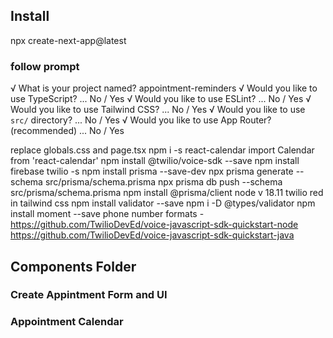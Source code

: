 ## Install
npx create-next-app@latest
### follow prompt
√ What is your project named? appointment-reminders
√ Would you like to use TypeScript? ... No / Yes
√ Would you like to use ESLint? ... No / Yes
√ Would you like to use Tailwind CSS? ... No / Yes
√ Would you like to use `src/` directory? ... No / Yes
√ Would you like to use App Router? (recommended) ... No / Yes

replace globals.css and page.tsx
npm i -s react-calendar
import Calendar from 'react-calendar'
npm install @twilio/voice-sdk --save
npm install firebase twilio -s
npm install prisma --save-dev
npx prisma generate --schema src/prisma/schema.prisma
npx prisma db push --schema src/prisma/schema.prisma
npm install @prisma/client
node v 18.11
twilio red in tailwind css
npm install validator --save
npm i -D @types/validator
npm install moment --save
phone number formats - 
https://github.com/TwilioDevEd/voice-javascript-sdk-quickstart-node
https://github.com/TwilioDevEd/voice-javascript-sdk-quickstart-java

## Components Folder
### Create Appintment Form and UI
### Appointment Calendar